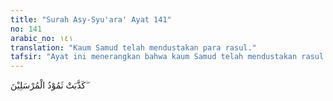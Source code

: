 ```yaml
---
title: "Surah Asy-Syu'ara' Ayat 141"
no: 141
arabic_no: ١٤١
translation: "Kaum Samud telah mendustakan para rasul."
tafsir: "Ayat ini menerangkan bahwa kaum Samud telah mendustakan rasul yang diutus kepada mereka, yaitu Nabi Saleh (al-A'raf/7: 73-79). Nabi Saleh termasuk salah seorang keturunan dari seorang yang bernama samud. Dengan perkataan lain bahwa Nabi Saleh dengan kaum Samud sama-sama berasal dari keturunan samud. Menurut suatu riwayat, samud adalah anak kandung 'ad, sedang menurut riwayat yang lain, samud adalah saudara sepupu dari 'ad. Sekalipun ada perbedaan demikian, namun dapat ditetapkan bahwa antara kaum Samud dengan kaum 'ad masih mempunyai hubungan yang dekat. samud adalah putra dari Aus bin Aram bin Sam bin Nuh.\n\nKaum Samud bertempat tinggal di kota hijr (Mada'in salih) sampai ke Wadil Qura, yaitu tempat yang terletak antara Hejaz dan Syam, di sebelah tenggara negeri Madyan. Peninggalan mereka sampai sekarang masih terdapat di daerah ini, yang pada umumnya dapat menunjukkan bagaimana kekuasaan mereka dahulu dan betapa kemakmuran yang telah mereka capai. Periode kehidupan mereka setelah periode kaum 'ad dan pengutusan Nabi Saleh kepada kaum Samud ini adalah sebelum pengutusan Nabi Ibrahim kepada bangsa Babilonia (lihat kosakata Samud dalam Tafsir ini)."
---
```

كَذَّبَتْ ثَمُوْدُ الْمُرْسَلِيْنَ  ۖ 